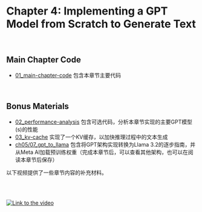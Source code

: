 # Chapter 4: Implementing a GPT Model from Scratch to Generate Text

&nbsp;
## Main Chapter Code

- [01_main-chapter-code](01_main-chapter-code) 包含本章节主要代码

&nbsp;
## Bonus Materials

- [02_performance-analysis](02_performance-analysis) 包含可选代码，分析本章节实现的主要GPT模型(s)的性能
- [03_kv-cache](03_kv-cache) 实现了一个KV缓存，以加快推理过程中的文本生成
- [ch05/07_gpt_to_llama](../ch05/07_gpt_to_llama) 包含将GPT架构实现转换为Llama 3.2的逐步指南，并从Meta AI加载预训练权重（完成本章节后，可以查看其他架构，也可以在阅读本章节后保存）



以下视频提供了一些章节内容的补充材料。

<br>
<br>

[![Link to the video](https://img.youtube.com/vi/YSAkgEarBGE/0.jpg)](https://www.youtube.com/watch?v=YSAkgEarBGE)
